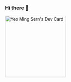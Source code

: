 ### Hi there 👋
<a href="https://app.daily.dev/Sunn"><img src="https://api.daily.dev/devcards/67b11f6f039b4b20a2b6131b566de988.png?r=sg6" width="200" alt="Yeo Ming Sern's Dev Card"/></a>
<!--
**MingSern/MingSern** is a ✨ _special_ ✨ repository because its `README.md` (this file) appears on your GitHub profile.

Here are some ideas to get you started:

- 🔭 I’m currently working on ...
- 🌱 I’m currently learning ...
- 👯 I’m looking to collaborate on ...
- 🤔 I’m looking for help with ...
- 💬 Ask me about ...
- 📫 How to reach me: ...
- 😄 Pronouns: ...
- ⚡ Fun fact: ...
-->
